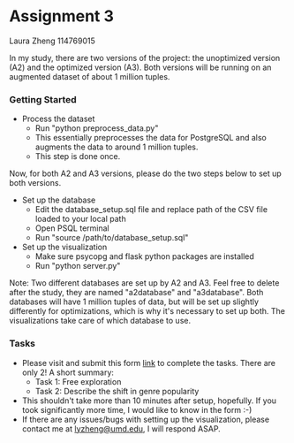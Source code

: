# Assignment 3

Laura Zheng
114769015

In my study, there are two versions of the project: the unoptimized version (A2) and the optimized version (A3). Both versions will be running on an augmented dataset of about 1 million tuples. 

### Getting Started
* Process the dataset
	* Run "python preprocess_data.py"
	* This essentially preprocesses the data for PostgreSQL and also augments the data to around 1 million tuples.
	* This step is done once. 

Now, for both A2 and A3 versions, please do the two steps below to set up both versions. 
* Set up the database
	* Edit the database_setup.sql file and replace path of the CSV file loaded to your local path
	* Open PSQL terminal
	* Run "source /path/to/database_setup.sql"
* Set up the visualization
	* Make sure psycopg and flask python packages are installed
	* Run "python server.py"

Note: Two different databases are set up by A2 and A3. Feel free to delete after the study, they are named "a2database" and "a3database". Both databases will have 1 million tuples of data, but will be set up slightly differently for optimizations, which is why it's necessary to set up both. The visualizations take care of which database to use. 

### Tasks
* Please visit and submit this form [link](https://forms.gle/ySadJQ5k3tKUrZ238) to complete the tasks. There are only 2! A short summary:
	* Task 1: Free exploration
	* Task 2: Describe the shift in genre popularity
* This shouldn't take more than 10 minutes after setup, hopefully. If you took significantly more time, I would like to know in the form :-)
* If there are any issues/bugs with setting up the visualization, please contact me at lyzheng@umd.edu, I will respond ASAP. 






